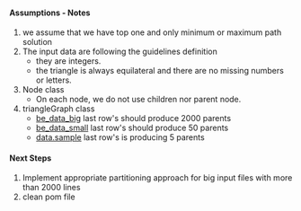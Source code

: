 #### Assumptions - Notes

1. we assume that we have top one and only minimum or maximum path solution
1. The input data are following the guidelines definition
    * they are integers.
    * the triangle is always equilateral and there are no missing numbers or letters. 
1. Node class
    * On each node, we do not use children nor parent node.
1. triangleGraph class
    * [be_data_big](./be_data_big.txt) last row's should produce 2000 parents
    * [be_data_small](./be_data_small.txt) last row's should produce 50 parents
    * [data.sample](./data.sample.txt) last row's is producing 5 parents
    
#### Next Steps
1. Implement appropriate partitioning approach for big input files with more than 2000 lines 
1. clean pom file
